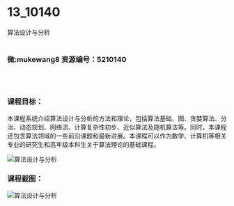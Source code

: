 # 13_10140
算法设计与分析
<br/></br>
<h3>微:mukewang8 资源编号：5210140</h3>
<br/></br>
<h3>课程目标：</h3>
<p>本课程系统介绍<a title="查看与 算法 相关的文章" target="_blank">算法</a>设计与分析的方法和理论，包括<a title="查看与 算法 相关的文章" target="_blank">算法</a>基础、图、贪婪算法、分治、动态规划、网络流、计算复杂性初步、近似算法及随机算法等。同时，本课程还包含算法领域的一些前沿课题和最新进展。本课程可以作为数学、计算机等相关专业的研究生和高年级本科生关于算法理论的基础课程。</p>
<p><img src="https://www.ko996.com/wp-content/uploads/img/2020/02/1-22-300x165.png" alt="算法设计与分析"></p>
<h3>课程截图：</h3>
<p><img src="https://www.ko996.com/wp-content/uploads/img/2020/02/11-22.png" alt="算法设计与分析"></p>
